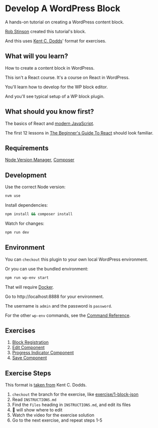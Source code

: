 # Develop A WordPress Block

A hands-on tutorial on creating a WordPress content block.

[Rob Stinson](https://robstinson.co/) created this tutorial's block.

And this uses [Kent C. Dodds](https://epicreact.dev)' format for exercises.

## What will you learn?

How to create a content block in WordPress.

This isn't a React course. It's a course on React in WordPress.

You'll learn how to develop for the WP block editor.

And you'll see typical setup of a WP block plugin.

## What should you know first?

The basics of React and [modern JavaScript](https://kentcdodds.com/blog/javascript-to-know-for-react).

The first 12 lessons in [The Beginner's Guide To React](https://egghead.io/courses/the-beginner-s-guide-to-react) should look familiar.

## Requirements

[Node Version Manager](https://github.com/nvm-sh/nvm), [Composer](https://getcomposer.org/)

## Development

Use the correct Node version:
```sh
nvm use
```

Install dependencies:
```sh
npm install && composer install
```

Watch for changes:
```sh
npm run dev
```

## Environment

You can `checkout` this plugin to your own local WordPress environment.

Or you can use the bundled environment:
```sh
npm run wp-env start
```

That will require [Docker](https://www.docker.com/).

Go to http://localhost:8888 for your environment.

The username is `admin` and the password is `password`.

For the other `wp-env` commands, see the [Command Reference](https://github.com/wordPress/gutenberg/tree/trunk/packages/env#command-reference).

## Exercises
1. [Block Registration](https://github.com/kienstra/wp-block-tutorial/blob/exercise/1-block-registration/INSTRUCTIONS.md)
2. [Edit Component](https://github.com/kienstra/wp-block-tutorial/blob/exercise/2-edit-component/INSTRUCTIONS.md)
3. [Progress Indicator Component](https://github.com/kienstra/wp-block-tutorial/blob/exercise/3-progress-indicator/INSTRUCTIONS.md)
4. [Save Component](https://github.com/kienstra/wp-block-tutorial/blob/exercise/4-save-component/INSTRUCTIONS.md)

## Exercise Steps
This format is [taken from](https://github.com/kentcdodds/bookshelf/tree/6b4a484eb61c3e7bb27d151ca32b041662922536#workflow) Kent C. Dodds.

1. `checkout` the branch for the exercise, like [exercise/1-block-json](https://github.com/kienstra/wp-block-tutorial/tree/exercise/1-block-registration)
2. Read `INSTRUCTIONS.md`
3. Find the `Files` heading in `INSTRUCTIONS.md`, and edit its files
4. 🚧 will show where to edit
5. Watch the video for the exercise solution
6. Go to the next exercise, and repeat steps 1-5
